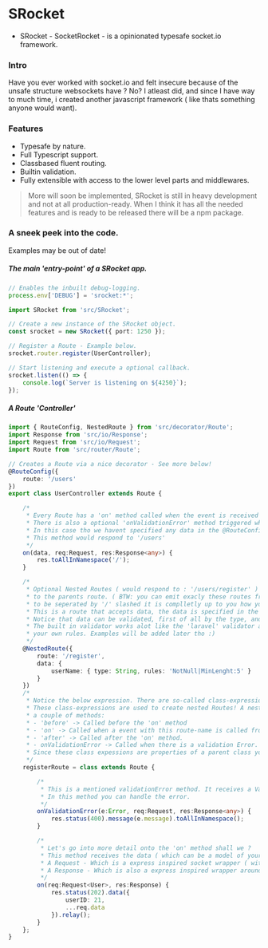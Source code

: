 # SRocket
- SRocket - SocketRocket - is a opinionated typesafe socket.io framework.

### Intro
Have you ever worked with socket.io and felt insecure because of the unsafe structure websockets have ?
No? I atleast did, and since I have way to much time, i created another javascript framework ( like thats something anyone would want).

### Features
- Typesafe by nature.
- Full Typescript support.
- Classbased fluent routing.
- Builtin validation.
- Fully extensible with access to the lower level parts and middlewares.

> More will soon be implemented, SRocket is still in heavy development and not at all production-ready. When I think it has all the needed features and is ready to be released there will be a npm package.

### A sneek peek into the code.
Examples may be out of date!

##### The main 'entry-point' of a SRocket app.
```ts
// Enables the inbuilt debug-logging.
process.env['DEBUG'] = 'srocket:*';

import SRocket from 'src/SRocket';

// Create a new instance of the SRocket object.
const srocket = new SRocket({ port: 1250 });

// Register a Route - Example below.
srocket.router.register(UserController);

// Start listening and execute a optional callback.
srocket.listen(() => {
	console.log(`Server is listening on ${4250}`);
});

```

##### A Route 'Controller'
```ts
import { RouteConfig, NestedRoute } from 'src/decorator/Route';
import Response from 'src/io/Response';
import Request from 'src/io/Request';
import Route from 'src/router/Route';

// Creates a Route via a nice decorator - See more below!
@RouteConfig({
	route: '/users'
})
export class UserController extends Route {

	/* 
	 * Every Route has a 'on' method called when the event is received from the client.
	 * There is also a optional 'onValidationError' method triggered when there is a validation error, duh.
	 * In this case tho we havent specified any data in the @RouteConfig decorator ( examples with data below! )
	 * This method would respond to '/users'
	 */
	on(data, req:Request, res:Response<any>) {
		res.toAllInNamespace('/');
	}

	/*
	 * Optional Nested Routes ( would respond to : '/users/register' ) - so the route of nested Routes is added
	 * to the parents route. ( BTW: you can emit exacly these routes from your client. Also the Routes dont have
	 * to be seperated by '/' slashed it is complletly up to you how you structure your routes! )
	 * This is a route that accepts data, the data is specified in the data region of the NestedRoute decorator
	 * Notice that data can be validated, first of all by the type, and by the built in validator.
	 * The built in validator works alot like the 'laravel' validator and is 'Rule' based. You can create
	 * your own rules. Examples will be added later tho :)
	 */
	@NestedRoute({
		route: '/register',
		data: {
			userName: { type: String, rules: 'NotNull|MinLenght:5' }
		}
	})
	/*
	 * Notice the below expression. There are so-called class-expressions. and are a feature of typescript
	 * These class-expressions are used to create nested Routes! A nested Route has like every other Route
	 * a couple of methods:
	 * - 'before' -> Called before the 'on' method
	 * - 'on' -> Called when a event with this route-name is called from the client-side.
	 * - 'after' -> Called after the 'on' method.
	 * - onValidationError -> Called when there is a validation Error.
	 * Since these class expessions are properties of a parent class you can nested them infinetly...
	 */
	registerRoute = class extends Route {

		/*
		 * This is a mentioned validationError method. It receives a ValidationError, a request and a response.
		 * In this method you can handle the error.
		 */
		onValidationError(e:Error, req:Request, res:Response<any>) {
			res.status(400).message(e.message).toAllInNamespace();
		}

		/*
		 * Let's go into more detail onto the 'on' method shall we ?
		 * This method receives the data ( which can be a model of yours ) ( in the req object )
		 * A Request - Which is a express inspired socket wrapper ( with access to the underlying socket )
		 * A Response - Which is also a express inspired wrapper around the socket with many usefull methods.
		 */
		on(req:Request<User>, res:Response) {
			res.status(202).data({
				userID: 21,
				...req.data
			}).relay();
		}
	};
}
```
